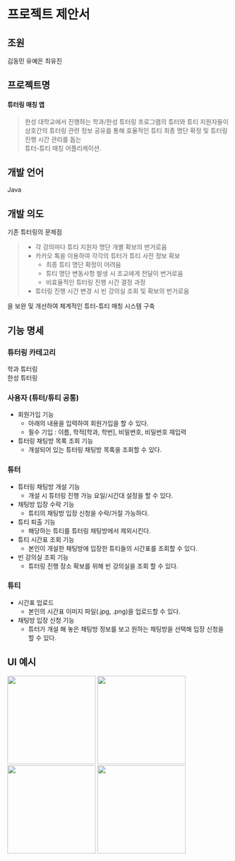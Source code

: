 # 프로젝트 제안서



## 조원 

김동민 유예은 최유진

## 프로젝트명

#### 튜터링 매칭 앱  
> 한성 대학교에서 진행하는 학과/한성 튜터링 프로그램의 튜터와 튜티 지원자들이  
> 상호간의 튜터링 관련 정보 공유를 통해 효율적인 튜티 최종 명단 확정 및 튜터링 진행 시간 관리를 돕는   
> 튜터-튜티 매칭 어플리케이션.

## 개발 언어

Java

## 개발 의도 

기존 튜터링의 문제점  
> * 각 강의마다 튜티 지원자 명단 개별 확보의 번거로움  
> * 카카오 톡을 이용하여 각각의 튜터가 튜티 사전 정보 확보  
>   - 최종 튜티 명단 확정이 어려움  
>   - 튜티 명단 변동사항 발생 시 조교에게 전달이 번거로움  
>   - 비효율적인 튜터링 진행 시간 결정 과정  
> * 튜터링 진행 시간 변경 시 빈 강의실 조회 및 확보의 번거로움    

을 보완 및 개선하여 체계적인 튜터-튜티 매칭 시스템 구축  

## 기능 명세   
### 튜터링 카테고리  
학과 튜터링  
한성 튜터링  

### 사용자 (튜터/튜티 공통)  
* 회원가입 기능  
  - 아래의 내용을 입력하여 회원가입을 할 수 있다.
  - 필수 기입 : 이름, 학적[학과, 학번], 비밀번호, 비밀번호 재입력   
* 튜터링 채팅방 목록 조회 기능  
  - 개설되어 있는 튜터링 채팅방 목록을 조회할 수 있다.  

### 튜터  
* 튜터링 채팅방 개설 기능  
  - 개설 시 튜터링 진행 가능 요일/시간대 설정을 할 수 있다.  
* 채팅방 입장 수락 기능  
  - 튜티의 채팅방 입장 신청을 수락/거절 가능하다.  
* 튜티 퇴출 기능  
  - 해당하는 튜티를 튜터링 채팅방에서 제외시킨다.  
* 튜티 시간표 조회 기능  
  - 본인이 개설한 채팅방에 입장한 튜티들의 시간표를 조회할 수 있다.  
* 빈 강의실 조회 기능
  - 튜터링 진행 장소 확보를 위해 빈 강의실을 조회 할 수 있다.  

### 튜티
* 시간표 업로드
  - 본인의 시간표 이미지 파일(.jpg, .png)을 업로드할 수 있다.
* 채팅방 입장 신청 기능  
  - 튜터가 개설 해 놓은 채팅방 정보를 보고 원하는 채팅방을 선택해 입장 신청을 할 수 있다.  

## UI 예시  

<div>
<img width="200" src="https://user-images.githubusercontent.com/55046928/65814638-897c5080-e21f-11e9-9be4-e6a7eabe6b63.png"></img>  
<img width="200" src="https://user-images.githubusercontent.com/55046928/65814657-c34d5700-e21f-11e9-8915-ed7d6d9b73eb.png"></img>  
<img width="200" src="https://user-images.githubusercontent.com/55046928/65814662-d6f8bd80-e21f-11e9-8ccc-727a44c9daf6.png"></img>   
<img width="200" src="https://user-images.githubusercontent.com/55046928/65814693-11faf100-e220-11e9-9d66-f8114ad78941.png"></img>  
</div>

​    
​    
